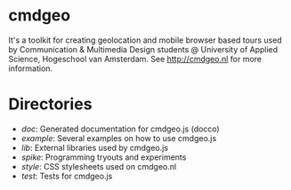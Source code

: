 # cmdgeo
It's a toolkit for creating geolocation and mobile browser based tours used by Communication & Multimedia Design students @ University of Applied Science, Hogeschool van Amsterdam. See http://cmdgeo.nl for more information.

# Directories
- *doc*: Generated documentation for cmdgeo.js (docco)
- *example*: Several examples on how to use cmdgeo.js
- *lib*: External libraries used by cmdgeo.js
- *spike*: Programming tryouts and experiments
- *style*: CSS stylesheets used on cmdgeo.nl
- *test*: Tests for cmdgeo.js